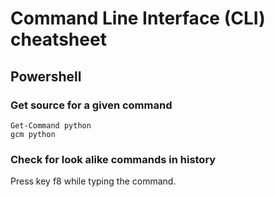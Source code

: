 # Command Line Interface (CLI) cheatsheet

## Powershell


### Get source for a given command
```
Get-Command python
gcm python
```

### Check for look alike commands in history
Press key f8 while typing the command.
